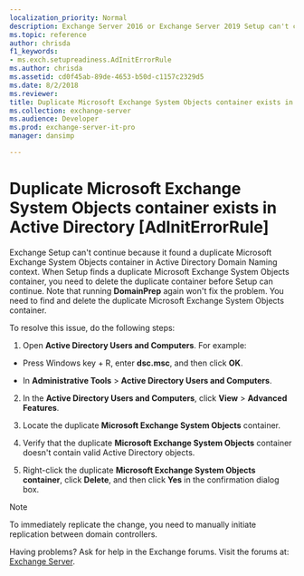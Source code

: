 ```yaml
---
localization_priority: Normal
description: Exchange Server 2016 or Exchange Server 2019 Setup can't continue because another Microsoft Exchange System Object container exists in Active Directory.
ms.topic: reference
author: chrisda
f1_keywords:
- ms.exch.setupreadiness.AdInitErrorRule
ms.author: chrisda
ms.assetid: cd0f45ab-89de-4653-b50d-c1157c2329d5
ms.date: 8/2/2018
ms.reviewer: 
title: Duplicate Microsoft Exchange System Objects container exists in Active Directory [AdInitErrorRule]
ms.collection: exchange-server
ms.audience: Developer
ms.prod: exchange-server-it-pro
manager: dansimp

---
```


# Duplicate Microsoft Exchange System Objects container exists in Active Directory [AdInitErrorRule]

Exchange Setup can't continue because it found a duplicate Microsoft Exchange System Objects container in Active Directory Domain Naming context. When Setup finds a duplicate Microsoft Exchange System Objects container, you need to delete the duplicate container before Setup can continue. Note that running **DomainPrep** again won't fix the problem. You need to find and delete the duplicate Microsoft Exchange System Objects container.

To resolve this issue, do the following steps:

1. Open **Active Directory Users and Computers**. For example:

  - Press Windows key + R, enter **dsc.msc**, and then click **OK**.

  - In **Administrative Tools** \> **Active Directory Users and Computers**.

2. In the **Active Directory Users and Computers**, click **View** \> **Advanced Features**.

4. Locate the duplicate **Microsoft Exchange System Objects** container.

5. Verify that the duplicate **Microsoft Exchange System Objects** container doesn't contain valid Active Directory objects.

6. Right-click the duplicate **Microsoft Exchange System Objects container**, click **Delete**, and then click **Yes** in the confirmation dialog box.

> [!NOTE]
> To immediately replicate the change, you need to manually initiate replication between domain controllers.

Having problems? Ask for help in the Exchange forums. Visit the forums at: [Exchange Server](https://go.microsoft.com/fwlink/p/?linkId=60612).

